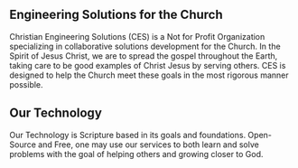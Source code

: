 ## Engineering Solutions for the Church

Christian Engineering Solutions (CES) is a Not for Profit Organization specializing in collaborative solutions development for the Church. In the Spirit of Jesus Christ, we are to spread the gospel throughout the Earth, taking care to be good examples of Christ Jesus by serving others. CES is designed to help the Church meet these goals in the most rigorous manner possible.

## Our Technology

Our Technology is Scripture based in its goals and foundations. Open-Source and Free, one may use our services to both learn and solve problems with the goal of helping others and growing closer to God.

